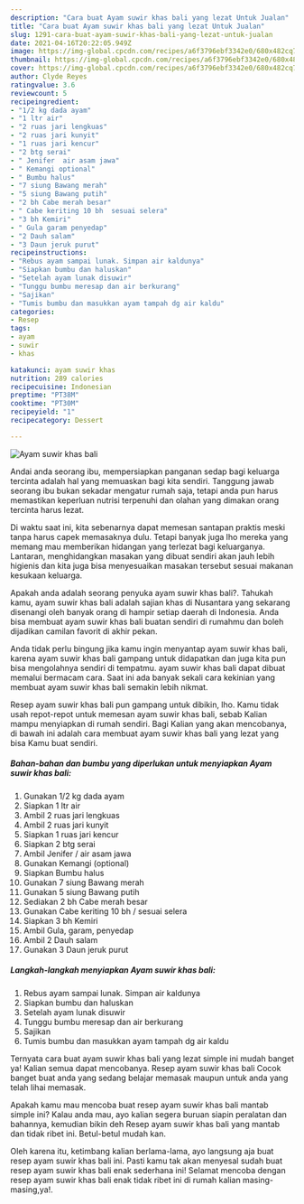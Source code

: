 ```yaml
---
description: "Cara buat Ayam suwir khas bali yang lezat Untuk Jualan"
title: "Cara buat Ayam suwir khas bali yang lezat Untuk Jualan"
slug: 1291-cara-buat-ayam-suwir-khas-bali-yang-lezat-untuk-jualan
date: 2021-04-16T20:22:05.949Z
image: https://img-global.cpcdn.com/recipes/a6f3796ebf3342e0/680x482cq70/ayam-suwir-khas-bali-foto-resep-utama.jpg
thumbnail: https://img-global.cpcdn.com/recipes/a6f3796ebf3342e0/680x482cq70/ayam-suwir-khas-bali-foto-resep-utama.jpg
cover: https://img-global.cpcdn.com/recipes/a6f3796ebf3342e0/680x482cq70/ayam-suwir-khas-bali-foto-resep-utama.jpg
author: Clyde Reyes
ratingvalue: 3.6
reviewcount: 5
recipeingredient:
- "1/2 kg dada ayam"
- "1 ltr air"
- "2 ruas jari lengkuas"
- "2 ruas jari kunyit"
- "1 ruas jari kencur"
- "2 btg serai"
- " Jenifer  air asam jawa"
- " Kemangi optional"
- " Bumbu halus"
- "7 siung Bawang merah"
- "5 siung Bawang putih"
- "2 bh Cabe merah besar"
- " Cabe keriting 10 bh  sesuai selera"
- "3 bh Kemiri"
- " Gula garam penyedap"
- "2 Dauh salam"
- "3 Daun jeruk purut"
recipeinstructions:
- "Rebus ayam sampai lunak. Simpan air kaldunya"
- "Siapkan bumbu dan haluskan"
- "Setelah ayam lunak disuwir"
- "Tunggu bumbu meresap dan air berkurang"
- "Sajikan"
- "Tumis bumbu dan masukkan ayam tampah dg air kaldu"
categories:
- Resep
tags:
- ayam
- suwir
- khas

katakunci: ayam suwir khas 
nutrition: 289 calories
recipecuisine: Indonesian
preptime: "PT38M"
cooktime: "PT30M"
recipeyield: "1"
recipecategory: Dessert

---
```



![Ayam suwir khas bali](https://img-global.cpcdn.com/recipes/a6f3796ebf3342e0/680x482cq70/ayam-suwir-khas-bali-foto-resep-utama.jpg)

Andai anda seorang ibu, mempersiapkan panganan sedap bagi keluarga tercinta adalah hal yang memuaskan bagi kita sendiri. Tanggung jawab seorang ibu bukan sekadar mengatur rumah saja, tetapi anda pun harus memastikan keperluan nutrisi terpenuhi dan olahan yang dimakan orang tercinta harus lezat.

Di waktu  saat ini, kita sebenarnya dapat memesan santapan praktis meski tanpa harus capek memasaknya dulu. Tetapi banyak juga lho mereka yang memang mau memberikan hidangan yang terlezat bagi keluarganya. Lantaran, menghidangkan masakan yang dibuat sendiri akan jauh lebih higienis dan kita juga bisa menyesuaikan masakan tersebut sesuai makanan kesukaan keluarga. 



Apakah anda adalah seorang penyuka ayam suwir khas bali?. Tahukah kamu, ayam suwir khas bali adalah sajian khas di Nusantara yang sekarang disenangi oleh banyak orang di hampir setiap daerah di Indonesia. Anda bisa membuat ayam suwir khas bali buatan sendiri di rumahmu dan boleh dijadikan camilan favorit di akhir pekan.

Anda tidak perlu bingung jika kamu ingin menyantap ayam suwir khas bali, karena ayam suwir khas bali gampang untuk didapatkan dan juga kita pun bisa mengolahnya sendiri di tempatmu. ayam suwir khas bali dapat dibuat memalui bermacam cara. Saat ini ada banyak sekali cara kekinian yang membuat ayam suwir khas bali semakin lebih nikmat.

Resep ayam suwir khas bali pun gampang untuk dibikin, lho. Kamu tidak usah repot-repot untuk memesan ayam suwir khas bali, sebab Kalian mampu menyiapkan di rumah sendiri. Bagi Kalian yang akan mencobanya, di bawah ini adalah cara membuat ayam suwir khas bali yang lezat yang bisa Kamu buat sendiri.

<!--inarticleads1-->

##### Bahan-bahan dan bumbu yang diperlukan untuk menyiapkan Ayam suwir khas bali:

1. Gunakan 1/2 kg dada ayam
1. Siapkan 1 ltr air
1. Ambil 2 ruas jari lengkuas
1. Ambil 2 ruas jari kunyit
1. Siapkan 1 ruas jari kencur
1. Siapkan 2 btg serai
1. Ambil  Jenifer / air asam jawa
1. Gunakan  Kemangi (optional)
1. Siapkan  Bumbu halus
1. Gunakan 7 siung Bawang merah
1. Gunakan 5 siung Bawang putih
1. Sediakan 2 bh Cabe merah besar
1. Gunakan  Cabe keriting 10 bh / sesuai selera
1. Siapkan 3 bh Kemiri
1. Ambil  Gula, garam, penyedap
1. Ambil 2 Dauh salam
1. Gunakan 3 Daun jeruk purut




<!--inarticleads2-->

##### Langkah-langkah menyiapkan Ayam suwir khas bali:

1. Rebus ayam sampai lunak. Simpan air kaldunya
1. Siapkan bumbu dan haluskan
1. Setelah ayam lunak disuwir
1. Tunggu bumbu meresap dan air berkurang
1. Sajikan
1. Tumis bumbu dan masukkan ayam tampah dg air kaldu




Ternyata cara buat ayam suwir khas bali yang lezat simple ini mudah banget ya! Kalian semua dapat mencobanya. Resep ayam suwir khas bali Cocok banget buat anda yang sedang belajar memasak maupun untuk anda yang telah lihai memasak.

Apakah kamu mau mencoba buat resep ayam suwir khas bali mantab simple ini? Kalau anda mau, ayo kalian segera buruan siapin peralatan dan bahannya, kemudian bikin deh Resep ayam suwir khas bali yang mantab dan tidak ribet ini. Betul-betul mudah kan. 

Oleh karena itu, ketimbang kalian berlama-lama, ayo langsung aja buat resep ayam suwir khas bali ini. Pasti kamu tak akan menyesal sudah buat resep ayam suwir khas bali enak sederhana ini! Selamat mencoba dengan resep ayam suwir khas bali enak tidak ribet ini di rumah kalian masing-masing,ya!.

